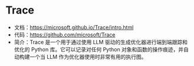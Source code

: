 # Trace
* 文档：https://microsoft.github.io/Trace/intro.html
* 代码：https://github.com/microsoft/Trace
* 简介：Trace 是一个用于通过使用 LLM 驱动的生成优化器进行端到端跟踪和优化的 Python 库。它可以记录对任何 Python 对象和函数的操作痕迹，并自动构建一个当 LLM 作为优化器使用时非常有用的执行图。
